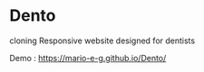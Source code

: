 # Dento
cloning Responsive website designed for dentists 


Demo : https://mario-e-g.github.io/Dento/
